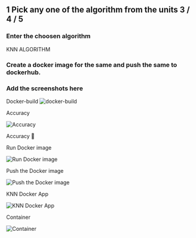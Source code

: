 ## 1 Pick any one of the algorithm from the units 3 / 4 / 5
###  Enter the choosen algorithm
KNN ALGORITHM

###  Create a docker image for the same and push the same to dockerhub.
###  Add the screenshots here

Docker-build
![docker-build](https://github.com/user-attachments/assets/2069c893-6fd4-4c61-af9d-b09bb40ddfa0)

Accuracy

![Accuracy](https://github.com/user-attachments/assets/95ab16fe-3eac-40b6-8f66-eca63dca9ad2)

Accuracy 💯

Run Docker image

![Run Docker image](https://github.com/user-attachments/assets/676c7074-8a58-428e-95be-a794ce5f1565)

Push the Docker image

![Push the Docker image](https://github.com/user-attachments/assets/16597509-a582-4a85-aedc-b5c8e37a9f63)

KNN Docker App

![KNN Docker App](https://github.com/user-attachments/assets/cc5a691d-a2d2-4d29-be1a-bab8b193ee25)

Container

![Container](https://github.com/user-attachments/assets/a8a0e507-e0c0-4cfb-83f3-416710d5ec86)







